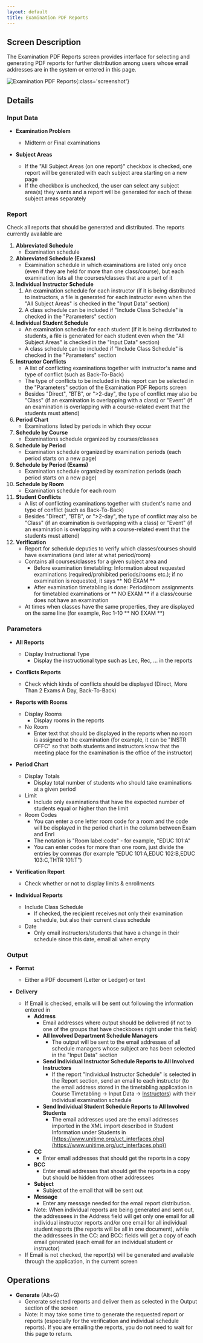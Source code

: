 ```yaml
---
layout: default
title: Examination PDF Reports
---
```



## Screen Description

The Examination PDF Reports screen provides interface for selecting and generating PDF reports for further distribution among users whose email addresses are in the system or entered in this page.

![Examination PDF Reports](images/examination-pdf-reports-1.png){:class='screenshot'}


## Details

### Input Data

* **Examination Problem**
	* Midterm or Final examinations

* **Subject Areas**
	* If the "All Subject Areas (on one report)" checkbox is checked, one report will be generated with each subject area starting on a new page
	* If the checkbox is unchecked, the user can select any subject area(s) they wants and a report will be generated for each of these subject areas separately

### Report

Check all reports that should be generated and distributed. The reports currently available are

1. **Abbreviated Schedule**
	* Examination schedule
2. **Abbreviated Schedule (Exams)**
	* Examination schedule in which examinations are listed only once (even if they are held for more than one class/course), but each examination lists all the courses/classes that are a part of it
3. **Individual Instructor Schedule**
	1. An examination schedule for each instructor (if it is being distributed to instructors, a file is generated for each instructor even when the "All Subject Areas" is checked in the "Input Data" section)
	2. A class schedule can be included if "Include Class Schedule" is checked in the "Parameters" section
4. **Individual Student Schedule**
	* An examination schedule for each student (if it is being distributed to students, a file is generated for each student even when the "All Subject Areas" is checked in the "Input Data" section)
	* A class schedule can be included if "Include Class Schedule" is checked in the "Parameters" section
5. **Instructor Conflicts**
	* A list of conflicting examinations together with instructor's name and type of conflict (such as Back-To-Back)
	* The type of conflicts to be included in this report can be selected in the "Parameters" section of the Examination PDF Reports screen
	* Besides "Direct", "BTB", or ">2-day", the type of conflict may also be "Class" (if an examination is overlapping with a class) or "Event" (if an examination is overlapping with a course-related event that the students must attend)
6. **Period Chart**
	* Examinations listed by periods in which they occur
7. **Schedule by Course**
	* Examinations schedule organized by courses/classes
8. **Schedule by Period**
	* Examination schedule organized by examination periods (each period starts on a new page)
9. **Schedule by Period (Exams)**
	* Examination schedule organized by examination periods (each period starts on a new page)
10. **Schedule by Room**
	* Examination schedule for each room
11. **Student Conflicts**
	* A list of conflicting examinations together with student's name and type of conflict (such as Back-To-Back)
	* Besides "Direct", "BTB", or ">2-day", the type of conflict may also be "Class" (if an examination is overlapping with a class) or "Event" (if an examination is overlapping with a course-related event that the students must attend)
12. **Verification**
	* Report for schedule deputies to verify which classes/courses should have examinations (and later at what period/room)
	* Contains all courses/classes for a given subject area and
		* Before examination timetabling: Information about requested examinations (required/prohibited periods/rooms etc.); if no examination is requested, it says ** NO EXAM **
		* After examination timetabling is done: Period/room assignments for timetabled examinations or ** NO EXAM ** if a class/course does not have an examination
	* At times when classes have the same properties, they are displayed on the same line (for example, Rec 1-10 ** NO EXAM **)

### Parameters

* **All Reports**
	* Display Instructional Type
		* Display the instructional type such as Lec, Rec, ... in the reports

* **Conflicts Reports**
	* Check which kinds of conflicts should be displayed (Direct, More Than 2 Exams A Day, Back-To-Back)

* **Reports with Rooms**
	* Display Rooms
		* Display rooms in the reports
	* No Room
		* Enter text that should be displayed in the reports when no room is assigned to the examination (for example, it can be "INSTR OFFC" so that both students and instructors know that the meeting place for the examination is the office of the instructor)

* **Period Chart**
	* Display Totals
		* Display total number of students who should take examinations at a given period
	* Limit
		* Include only examinations that have the expected number of students equal or higher than the limit
	* Room Codes
		* You can enter a one letter room code for a room and the code will be displayed in the period chart in the column between Exam and Enrl
		* The notation is "Room label:code" - for example, "EDUC 101:A"
		* You can enter codes for more than one room, just divide the entries by commas (for example "EDUC 101:A,EDUC 102:B,EDUC 103:C,THTR 101:T")

* **Verification Report**
	* Check whether or not to display limits & enrollments

* **Individual Reports**
	* Include Class Schedule
		* If checked, the recipient receives not only their examination schedule, but also their current class schedule
	* Date
		* Only email instructors/students that have a change in their schedule since this date, email all when empty

### Output

* **Format**
	* Either a PDF document (Letter or Ledger) or text

* **Delivery**
	* If Email is checked, emails will be sent out following the information entered in
		* **Address**
			* Email addresses where output should be delivered (if not to one of the groups that have checkboxes right under this field)
			* **All Involved Department Schedule Managers**
				* The output will be sent to the email addresses of all schedule managers whose subject are has been selected in the "Input Data" section
			* **Send Individual Instructor Schedule Reports to All Involved Instructors**
				* If the report "Individual Instructor Schedule" is selected in the Report section, send an email to each instructor (to the email address stored in the timetabling application in Course Timetabling → Input Data → [Instructors](instructors)) with their individual examination schedule
			* **Send Individual Student Schedule Reports to All Involved Students**
				* The email addresses used are the email addresses imported in the XML import described in Student Information under Students in [https://www.unitime.org/uct_interfaces.php](https://www.unitime.org/uct_interfaces.php))
		* **CC**
			* Enter email addresses that should get the reports in a copy
		* **BCC**
			* Enter email addresses that should get the reports in a copy but should be hidden from other addressees
		* **Subject**
			* Subject of the email that will be sent out
		* **Message**
			* Enter any message needed for the email report distribution.
		* Note: When individual reports are being generated and sent out, the addressees in the Address field will get only one email for all individual instructor reports and/or one email for all individual student reports (the reports will be all in one document), while the addressees in the CC: and BCC: fields will get a copy of each email generated (each email for an individual student or instructor)
	* If Email is not checked, the report(s) will be generated and available through the application, in the current screen

## Operations

* **Generate** (Alt+G)
	* Generate selected reports and deliver them as selected in the Output section of the screen
	* Note: It may take some time to generate the requested report or reports (especially for the verification and individual schedule reports). If you are emailing the reports, you do not need to wait for this page to return.
